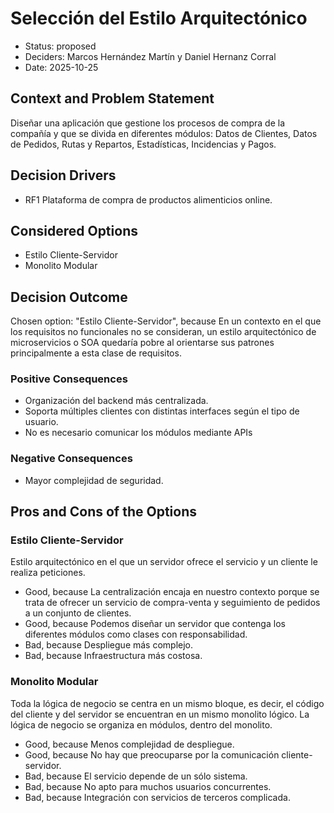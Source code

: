 # Selección del Estilo Arquitectónico

* Status: proposed
* Deciders: Marcos Hernández Martín y Daniel Hernanz Corral
* Date: 2025-10-25

## Context and Problem Statement

Diseñar una aplicación que gestione los procesos de compra de la compañía y que se divida en diferentes módulos: Datos de Clientes, Datos de Pedidos, Rutas y Repartos, Estadísticas, Incidencias y Pagos.

## Decision Drivers

* RF1 Plataforma de compra de productos alimenticios online.

## Considered Options

* Estilo Cliente-Servidor
* Monolito Modular

## Decision Outcome

Chosen option: "Estilo Cliente-Servidor", because En un contexto en el que los requisitos no funcionales no se consideran, un estilo arquitectónico de microservicios o SOA quedaría pobre al orientarse sus patrones principalmente a esta clase de requisitos.

### Positive Consequences

* Organización del backend más centralizada.
* Soporta múltiples clientes con distintas interfaces según el tipo de usuario.
* No es necesario comunicar los módulos mediante APIs

### Negative Consequences

* Mayor complejidad de seguridad.

## Pros and Cons of the Options

### Estilo Cliente-Servidor

Estilo arquitectónico en el que un servidor ofrece el servicio y un cliente le realiza peticiones.

* Good, because La centralización encaja en nuestro contexto porque se trata de ofrecer un servicio de compra-venta y seguimiento de pedidos a un conjunto de clientes.
* Good, because Podemos diseñar un servidor que contenga los diferentes módulos como clases con responsabilidad.
* Bad, because Despliegue más complejo.
* Bad, because Infraestructura más costosa.

### Monolito Modular

Toda la lógica de negocio se centra en un mismo bloque, es decir, el código del cliente y del servidor se encuentran en un mismo monolito lógico. La lógica de negocio se organiza en módulos, dentro del monolito.

* Good, because Menos complejidad de despliegue.
* Good, because No hay que preocuparse por la comunicación cliente-servidor.
* Bad, because El servicio depende de un sólo sistema.
* Bad, because No apto para muchos usuarios concurrentes.
* Bad, because Integración con servicios de terceros complicada.

